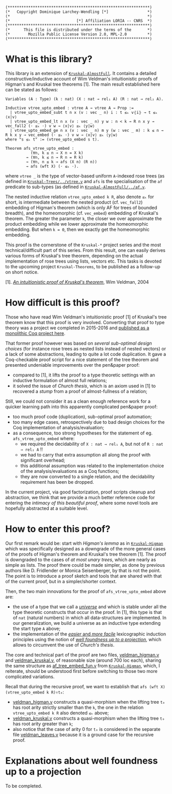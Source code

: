 ```
(**************************************************************)
(*   Copyright Dominique Larchey-Wendling [*]                 *)
(*                                                            *)
(*                             [*] Affiliation LORIA -- CNRS  *)
(**************************************************************)
(*      This file is distributed under the terms of the       *)
(*        Mozilla Public License Version 2.0, MPL-2.0         *)
(**************************************************************)
```

# What is this library?

This library is an extension of [`Kruskal-AlmostFull`](https://github.com/DmxLarchey/Kruskal-AlmostFull).
It contains a detailed constructive/inductive account 
of Wim Veldman's intuitionistic proofs of
Higman's and Kruskal tree theorems \[1\].
The main result established here can be stated as follows:
```coq
Variables (A : Type) (k : nat) (X : nat → rel₁ A) (R : nat → rel₂ A).

Inductive vtree_upto_embed : vtree A → vtree A → Prop :=
  | vtree_upto_embed_subt t n x (v : vec _ n) i : t ≤ₖ v⦃i⦄ → t ≤ₖ ⟨x|v⟩
  | vtree_upto_embed_lt n x (v : vec _ n) y w : n < k → R n x y → vec_fall2 (⋅ ≤ₖ ⋅) v w → ⟨x|v⟩ ≤ₖ ⟨y|w⟩
  | vtree_upto_embed_ge n x (v : vec _ n) m y (w : vec _ m) : k ≤ n → R k x y → vec_embed (⋅ ≤ₖ ⋅) v w → ⟨x|v⟩ ≤ₖ ⟨y|w⟩
where "s ≤ₖ t" := (vtree_upto_embed s t).

Theorem afs_vtree_upto_embed :
           (∀n, k ≤ n → X n = X k)
         → (∀n, k ≤ n → R n = R k)
         → (∀n, n ≤ k → afs (X n) (R n))
         → afs (wft X) (⋅ ≤ₖ ⋅).
```
where `vtree _` is the type of vector-based uniform `A`-indexed rose trees 
(as defined in [`Kruskal-Trees/../vtree.v`](https://github.com/DmxLarchey/Kruskal-Trees/blob/main/theories/tree/vtree.v)
and `afs` is the specialisation of the `af` predicate to sub-types
(as defined in [`Kruskal-AlmostFull/../af.v`](https://github.com/DmxLarchey/Kruskal-AlmostFull/blob/main/theories/af/af.v).

The nested inductive relation `vtree_upto_embed k R`, also denote `≤ₖ` for short, is intermediate between
the nested product (cf. `vec_fall2`) embedding of Higman's theorem (which is only AF for trees of bounded breadth),
and the homeomorphic (cf. `vec_embed`) embedding of Kruskal's theorem. The greater the parameter `k`, the closer
we over approximate the product embedding while we lower approximate the homeomorphic embedding.
But when `k = 0`, then we exactly get the homeomorphic embedding.

This proof is the cornerstone of the `Kruskal-*` project series and the most technical/difficult
part of this series. From this result, one can easily derives various forms of Kruskal's tree
theorem, depending on the actual implementation of rose trees using lists, vectors etc. This
tasks is devoted to the upcoming project `Kruskal-Theorems`, to be published as a follow-up on
short notice.

\[1\]. [_An intuitionistic proof of Kruskal's theorem_](https://link.springer.com/article/10.1007/s00153-003-0207-x), Wim Veldman, 2004

# How difficult is this proof?

Those who have read Wim Veldman's intuitionistic proof \[1\] of Kruskal's tree theorem know
that this proof is very involved. Converting that proof to type theory was a project we
completed in 2015-2016 and [published as a monolithic Coq project here](https://members.loria.fr/DLarchey/files/Kruskal).

That former proof however was based on _several sub-optimal design choices_ 
(for instance rose trees as nested lists instead of nested vectors) 
or a lack of some abstractions, leading to quite a lot code duplication. 
It gave a Coq-checkable proof script for a nice statement of the tree theorem 
and presented undeniable improvements over the pen&paper proof:
- compared to \[1\], it lifts the proof to a type theoretic settings with
  an inductive formulation of almost full relations;
- it solved the issue of _Church thesis_, which is an axiom used in \[1\]
  to recovered a _stump_ from a proof of almost-fullness of a relation;

Still, we could not consider it as a clean enough reference work for 
a quicker learning path into this apparently complicated pen&paper proof:
- too much proof code (duplication), sub-optimal proof automation;
- too many edge cases, retrospectively due to bad design choices for 
  the Coq implementation of analysis/evaluation;
- as a consequence, too strong hypotheses for the statement of 
  eg. `afs_vtree_upto_embed` where:
    - we required the decidability of `X : nat → rel₁ A`, but not of `R : nat → rel₂ A` !!
    - we had to carry that extra assumption all along the proof with significant overhead;
    - this additional assumption was related to the implementation choice 
      of the analysis/evaluations as a Coq functions;
    - they are now converted to a single relation, and the decidability 
      requirement has been be dropped.

In the current project, via good factorization, proof scripts cleanup 
and abstraction, we think that we provide a much better reference code
for entering the _intimacy of this beautiful proof_, where some novel 
tools are hopefully abstracted at a suitable level.

# How to enter this proof?

Our first remark would be: start with _Higman's lemma_ as in 
[`Kruskal-Higman`](https://github.com/DmxLarchey/Kruskal-Higman) which was specifically
designed as a downgrade of the more general cases of the proofs of Higman's theorem 
and Kruskal's tree theorem \[1\]. The proof is downgraded to the cases of _at most unary trees_,
which are nearly as simple as lists. The proof there could be made simpler,
as done by previous authors like D. Fridlender or Monica Seisenberger, by that is
not the point. The point is to introduce a proof sketch and tools that are
shared with that of the current proof, but in a simpler/shorter context.

Then, the two main innovations for the proof of `afs_vtree_upto_embed` above are:
- the use of a type that we call a [_universe_](theories/universe/universe.v) 
  and which is stable under all the type theoretic constructs that occur
  in the proof. In \[1\], this type is that of `nat` (natural numbers) in
  which all data-structures are implemented. In our generalization, we
  build a universe as an inductive type extending the start type `A` above;
- the implementation of the [_easier_ and _more facile_](theories/af/afs_lex.v) lexicographic induction 
  principles using the notion of [_well foundness up to a projection_](theories/wf/wf_upto.v), which
  allows to circumvent the use of _Church's thesis_.

The core and technical part of the proof are two files, 
[veldman_higman.v](theories/universe/veldman_higman.v) and [veldman_kruskal.v](theories/universe/veldman_kruskal.v),
of reasonable size (around 700 loc each), sharing the same structure 
as [af_tree_embed_fun.v](https://github.com/DmxLarchey/Kruskal-Higman/blob/main/theories/af/af_utree_embed_fun.v)
from [`Kruskal-Higman`](https://github.com/DmxLarchey/Kruskal-Higman), which, I reiterate, should be understood
first before switching to those two more complicated variations.

Recall that during the recursive proof, we want 
to establish that `afs (wft X) (vtree_upto_embed k R)↑t₀`:
- [veldman_higman.v](theories/universe/veldman_higman.v) constructs a quasi-morphism when the lifting tree `t₀`
  has root arity strictly smaller than the `k`, the one in the relation `vtree_upto_embed k R` also denoted `≤ₖ` above;
- [veldman_kruskal.v](theories/universe/veldman_kruskal.v) constructs a quasi-morphism when the lifting tree `t₀`
  has root arity greater than `k`;
- also notice that the case of arity 0 for `t₀` is considered in the separate 
  file [veldman_leaves.v](theories/universe/veldman_leaves.v) because it is a ground case for the recursive proof.

# Explanations about well foundness up to a projection

To be completed.
